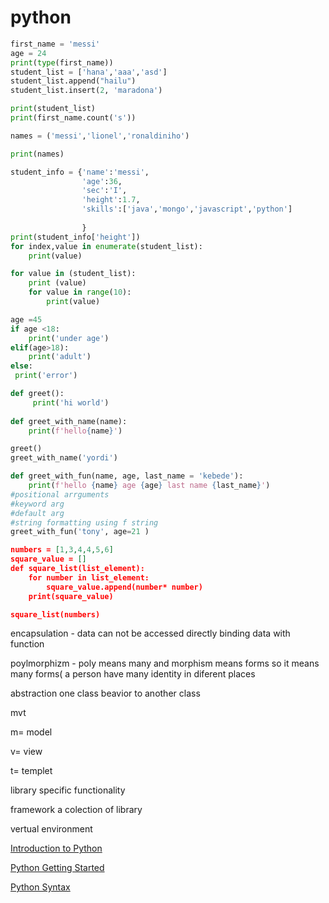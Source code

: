 # python

```python
first_name = 'messi'
age = 24
print(type(first_name))
student_list = ['hana','aaa','asd']
student_list.append("hailu")
student_list.insert(2, 'maradona')

print(student_list)
print(first_name.count('s'))

names = ('messi','lionel','ronaldiniho')

print(names)

student_info = {'name':'messi',
                'age':36,
                'sec':'I',
                'height':1.7,
                'skills':['java','mongo','javascript','python']
                
                }
print(student_info['height'])
for index,value in enumerate(student_list):
    print(value)

for value in (student_list):
    print (value)
    for value in range(10):
        print(value)

age =45
if age <18:
    print('under age')
elif(age>18):
    print('adult')
else:
 print('error')

def greet():
     print('hi world')
     
def greet_with_name(name):
    print(f'hello{name}')

greet()
greet_with_name('yordi')

def greet_with_fun(name, age, last_name = 'kebede'):
    print(f'hello {name} age {age} last name {last_name}')
#positional arrguments
#keyword arg
#default arg
#string formatting using f string
greet_with_fun('tony', age=21 )
```

```json
numbers = [1,3,4,4,5,6]
square_value = []
def square_list(list_element):
    for number in list_element:
        square_value.append(number* number)
    print(square_value)

square_list(numbers)
```

encapsulation - data can not be accessed directly binding data with function

poylmorphizm - poly means many and morphism means forms so it means many forms( a person have many identity in diferent places

abstraction  one class beavior to another class

mvt

m= model

v=  view

t=   templet

library specific functionality

framework  a colection of library

vertual environment 

[Introduction to Python](python%20a3594d6149344691bef5eaa9ce087098/Introduction%20to%20Python%204f9ad9b162b8422797568d4b3b96f420.md)

[Python Getting Started](python%20a3594d6149344691bef5eaa9ce087098/Python%20Getting%20Started%20edc3536dc54f490ab7638ed5bbb7b154.md)

[Python Syntax](python%20a3594d6149344691bef5eaa9ce087098/Python%20Syntax%200ceca133aaea47feba4e52a63dd95a75.md)